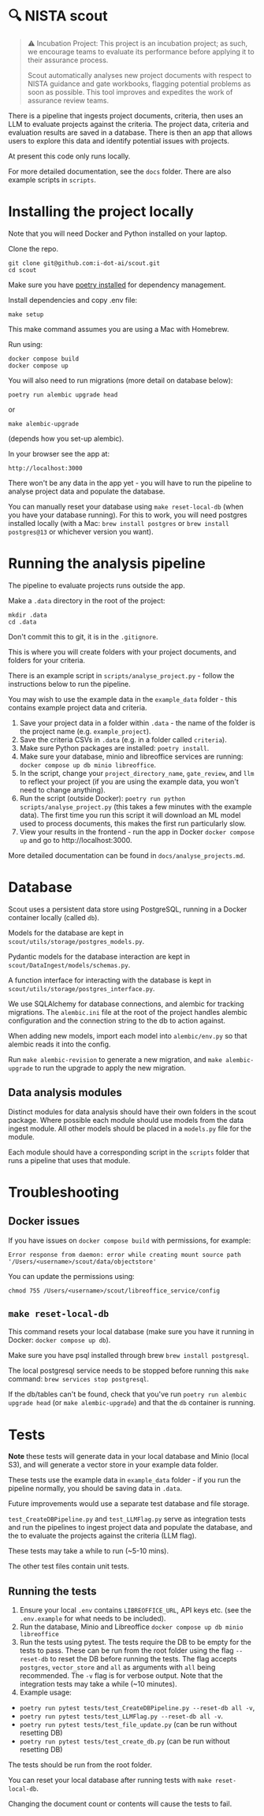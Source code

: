 # 🔍 NISTA scout

> ⚠️ Incubation Project: This project is an incubation project; as such, we encourage teams to evaluate its performance before applying it to their assurance process.
>
> Scout automatically analyses new project documents with respect to NISTA guidance and gate workbooks, flagging potential problems as soon as possible. This tool improves and expedites the work of assurance review teams.

There is a pipeline that ingests project documents, criteria, then uses an LLM to evaluate projects against the criteria. The project data, criteria and evaluation results are saved in a database. There is then an app that allows users to explore this data and identify potential issues with projects.

At present this code only runs locally.

For more detailed documentation, see the `docs` folder. There are also example scripts in `scripts`.

# Installing the project locally

Note that you will need Docker and Python installed on your laptop.

Clone the repo.

```
git clone git@github.com:i-dot-ai/scout.git
cd scout
```

Make sure you have [poetry installed](https://python-poetry.org/docs/) for dependency management.

Install dependencies and copy .env file:

```
make setup
```

This make command assumes you are using a Mac with Homebrew.

Run using:

```
docker compose build
docker compose up
```

You will also need to run migrations (more detail on database below):

```
poetry run alembic upgrade head
```

or

```
make alembic-upgrade
```

(depends how you set-up alembic).

In your browser see the app at:

```
http://localhost:3000
```

There won't be any data in the app yet - you will have to run the pipeline to analyse project data and populate the database.

You can manually reset your database using `make reset-local-db` (when you have your database running). For this to work, you will need postgres installed locally (with a Mac: `brew install postgres` or `brew install postgres@13` or whichever version you want).

# Running the analysis pipeline

The pipeline to evaluate projects runs outside the app.

Make a `.data` directory in the root of the project:

```
mkdir .data
cd .data
```

Don't commit this to git, it is in the `.gitignore`.

This is where you will create folders with your project documents, and folders for your criteria.

There is an example script in `scripts/analyse_project.py` - follow the instructions below to run the pipeline.

You may wish to use the example data in the `example_data` folder - this contains example project data and criteria.

1. Save your project data in a folder within `.data` - the name of the folder is the project name (e.g. `example_project`).
2. Save the criteria CSVs in `.data` (e.g. in a folder called `criteria`).
3. Make sure Python packages are installed: `poetry install`.
4. Make sure your database, minio and libreoffice services are running: `docker compose up db minio libreoffice`.
5. In the script, change your `project_directory_name`, `gate_review`, and `llm` to reflect your project (if you are using the example data, you won't need to change anything).
6. Run the script (outside Docker): `poetry run python scripts/analyse_project.py` (this takes a few minutes with the example data). The first time you run this script it will download an ML model used to process documents, this makes the first run particularly slow.
7. View your results in the frontend - run the app in Docker `docker compose up` and go to http://localhost:3000.

More detailed documentation can be found in `docs/analyse_projects.md`.

# Database

Scout uses a persistent data store using PostgreSQL, running in a Docker container locally (called `db`).

Models for the database are kept in `scout/utils/storage/postgres_models.py`.

Pydantic models for the database interaction are kept in `scout/DataIngest/models/schemas.py`.

A function interface for interacting with the database is kept in `scout/utils/storage/postgres_interface.py`.

We use SQLAlchemy for database connections, and alembic for tracking migrations. The `alembic.ini` file at the root of the project handles alembic configuration and the connection string to the db to action against.

When adding new models, import each model into `alembic/env.py` so that alembic reads it into the config.

Run `make alembic-revision` to generate a new migration, and `make alembic-upgrade` to run the upgrade to apply the new migration.

## Data analysis modules

Distinct modules for data analysis should have their own folders in the scout package. Where possible each module should use models from the data ingest module. All other models should be placed in a `models.py` file for the module.

Each module should have a corresponding script in the `scripts` folder that runs a pipeline that uses that module.

# Troubleshooting

## Docker issues

If you have issues on `docker compose build` with permissions, for example:

```
Error response from daemon: error while creating mount source path '/Users/<username>/scout/data/objectstore'
```

You can update the permissions using:

```
chmod 755 /Users/<username>/scout/libreoffice_service/config
```

## `make reset-local-db`

This command resets your local database (make sure you have it running in Docker: `docker compose up db`).

Make sure you have psql installed through brew `brew install postgresql`.

The local postgresql service needs to be stopped before running this `make` command: `brew services stop postgresql`.

If the db/tables can't be found, check that you've run `poetry run alembic upgrade head` (or `make alembic-upgrade`) and that the `db` container is running.

# Tests

**Note** these tests will generate data in your local database and Minio (local S3), and will generate a vector store in your example data folder.

These tests use the example data in `example_data` folder - if you run the pipeline normally, you should be saving data in `.data`.

Future improvements would use a separate test database and file storage.

`test_CreateDBPipeline.py` and `test_LLMFlag.py` serve as integration tests and run the pipelines to ingest project data and populate the database, and the to evaluate the projects against the criteria (LLM flag).

These tests may take a while to run (~5-10 mins).

The other test files contain unit tests.

## Running the tests

1. Ensure your local `.env` contains `LIBREOFFICE_URL`, API keys etc. (see the `.env.example` for what needs to be included).
2. Run the database, Minio and Libreoffice `docker compose up db minio libreoffice`
3. Run the tests using pytest. The tests require the DB to be empty for the tests to pass. These can be run from the root folder using the flag `--reset-db` to reset the DB before running the tests. The flag accepts `postgres`, `vector_store` and `all` as arguments with `all` being recommended. The `-v` flag is for verbose output. Note that the integration tests may take a while (~10 minutes).
4. Example usage:

- `poetry run pytest tests/test_CreateDBPipeline.py --reset-db all -v`,
- `poetry run pytest tests/test_LLMFlag.py --reset-db all -v`.
- `poetry run pytest tests/test_file_update.py` (can be run without resetting DB)
- `poetry run pytest tests/test_create_db.py` (can be run without resetting DB)

The tests should be run from the root folder.

You can reset your local database after running tests with `make reset-local-db`.

Changing the document count or contents will cause the tests to fail.
